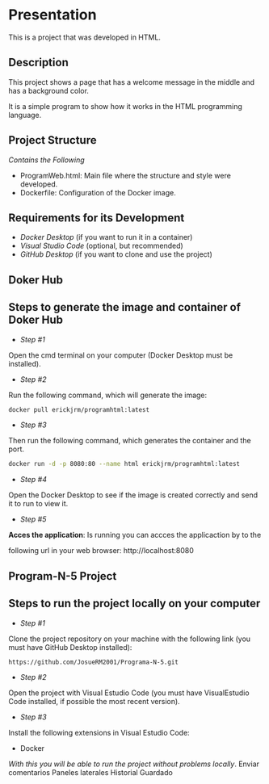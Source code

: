 # Presentation

This is a project that was developed in HTML.

## Description

This project shows a page that has a welcome message in the middle and has a background color.

It is a simple program to show how it works in the HTML programming language.

## Project Structure
*Contains the Following*
- ProgramWeb.html: Main file where the structure and style were developed.
- Dockerfile: Configuration of the Docker image.

## Requirements for its Development
- *Docker Desktop* (if you want to run it in a container)
- *Visual Studio Code* (optional, but recommended)
- *GitHub Desktop* (if you want to clone and use the project)

## Doker Hub
## Steps to generate the image and container of Doker Hub

- *Step #1*

Open the cmd terminal on your computer (Docker Desktop must be installed).

- *Step #2*

Run the following command, which will generate the image:

```bash
docker pull erickjrm/programhtml:latest
```

- *Step #3*

Then run the following command, which generates the container and the port.

```bash
docker run -d -p 8080:80 --name html erickjrm/programhtml:latest
```

- *Step #4*

Open the Docker Desktop to see if the image is created correctly and send it to run to view it.

- *Step #5*

**Acces the application**: Is running you can accces the applicaction by to the

following url in your web browser: http://localhost:8080

## Program-N-5 Project
## Steps to run the project locally on your computer

- *Step #1*

Clone the project repository on your machine with the following link (you must have GitHub Desktop installed):

```bash
https://github.com/JosueRM2001/Programa-N-5.git
```

- *Step #2*

Open the project with Visual Estudio Code (you must have VisualEstudio Code installed, if possible the most recent version).

- *Step #3*

Install the following extensions in Visual Estudio Code:

- Docker

*With this you will be able to run the project without problems locally*.
Enviar comentarios
Paneles laterales
Historial
Guardado
